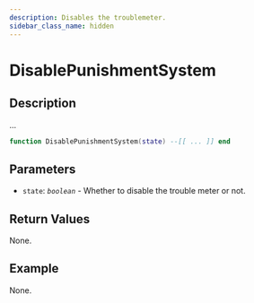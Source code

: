 ```yaml
---
description: Disables the troublemeter.
sidebar_class_name: hidden
---
```


# DisablePunishmentSystem

## Description

...

```lua
function DisablePunishmentSystem(state) --[[ ... ]] end
```

## Parameters

- `state`: _`boolean`_ - Whether to disable the trouble meter or not.

## Return Values

None.

## Example

None.

